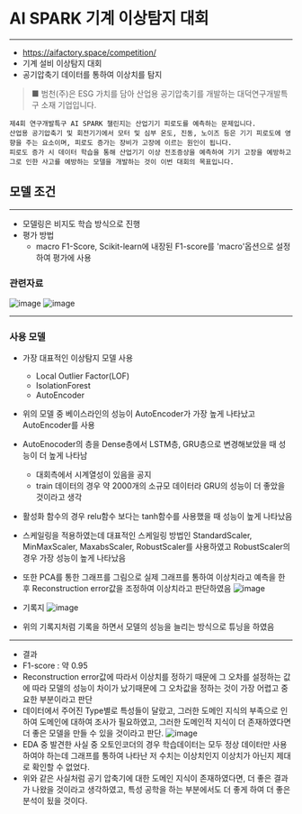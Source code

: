 # AI SPARK 기계 이상탐지 대회
- - -
- https://aifactory.space/competition/
- 기계 설비 이상탐지 대회
- 공기압축기 데이터를 통하여 이상치를 탐지
 
> ■ 범천(주)은 ESG 가치를 담아 산업용 공기압축기를 개발하는 대덕연구개발특구 소재 기업입니다.

    제4회 연구개발특구 AI SPARK 챌린지는 산업기기 피로도를 예측하는 문제입니다.
    산업용 공기압축기 및 회전기기에서 모터 및 심부 온도, 진동, 노이즈 등은 기기 피로도에 영향을 주는 요소이며, 피로도 증가는 장비가 고장에 이르는 원인이 됩니다.
    피로도 증가 시 데이터 학습을 통해 산업기기 이상 전조증상을 예측하여 기기 고장을 예방하고 그로 인한 사고를 예방하는 모델을 개발하는 것이 이번 대회의 목표입니다.
    
## 모델 조건
- - -
- 모델링은 비지도 학습 방식으로 진행
- 평가 방법
  - macro F1-Score, Scikit-learn에 내장된 F1-score를 'macro'옵션으로 설정하여 평가에 사용
  
### 관련자료
![image](https://user-images.githubusercontent.com/110336043/234737743-3a6bfac3-062b-46df-9bb9-4c0f34dd6b53.png)
![image](https://user-images.githubusercontent.com/110336043/234737827-49653a7e-e8e2-4cf7-824a-171102e033d4.png)

- - -
### 사용 모델
- 가장 대표적인 이상탐지 모델 사용
  - Local Outlier Factor(LOF)
  - IsolationForest
  - AutoEncoder
  
- 위의 모델 중 베이스라인의 성능이 AutoEncoder가 가장 높게 나타났고 AutoEncoder를 사용
- AutoEnocoder의 층을 Dense층에서 LSTM층, GRU층으로 변경해보았을 때 성능이 더 높게 나타남
  - 대회측에서 시계열성이 있음을 공지
  - train 데이터의 경우 약 2000개의 소규모 데이터라 GRU의 성능이 더 좋았을 것이라고 생각
- 활성화 함수의 경우 relu함수 보다는 tanh함수를 사용했을 때 성능이 높게 나타났음
- 스케일링을 적용하였는데 대표적인 스케일링 방법인 StandardScaler, MinMaxScaler, MaxabsScaler, RobustScaler를 사용하였고 RobustScaler의 경우 가장 성능이 높게 나타났음
- 또한 PCA를 통한 그래프를 그림으로 실제 그래프를 통하여 이상치라고 예측을 한 후 Reconstruction error값을 조정하여 이상치라고 판단하였음
![image](https://user-images.githubusercontent.com/110336043/234739856-fea06d19-e29d-4f62-9265-9dbe94dc3ecc.png)

- 기록지
![image](https://user-images.githubusercontent.com/110336043/234740185-3d153406-2b78-4a26-a4b8-d841a9b5dd41.png)
- 위의 기록지처럼 기록을 하면서 모델의 성능을 늘리는 방식으로 튜닝을 하였음
- - -
- 결과
- F1-score : 약 0.95
- Reconstruction error값에 따라서 이상치를 정하기 때문에 그 오차를 설정하는 값에 따라 모델의 성능이 차이가 났기때문에 그 오차값을 정하는 것이 가장 어렵고 중요한 부분이라고 판단
- 데이터에서 주어진 Type별로 특성들이 달랐고, 그러한 도메인 지식의 부족으로 인하여 도메인에 대하여 조사가 필요하였고, 그러한 도메인적 지식이 더 존재하였다면 더 좋은 모델을 만들 수 있을 것이라고 판단.
![image](https://user-images.githubusercontent.com/110336043/234740843-299f0698-9909-4add-b03a-fa3f881bc712.png)
- EDA 중 발견한 사실 중 오토인코더의 경우 학습데이터는 모두 정상 데이터만 사용하여야 하는데 그래프를 통하여 나타난 저 수치는 이상치인지 이상치가 아닌지 제대로 확인할 수 없었다.
- 위와 같은 사실처럼 공기 압축기에 대한 도메인 지식이 존재하였다면, 더 좋은 결과가 나왔을 것이라고 생각하였고, 특성 공학을 하는 부분에서도 더 좋게 하여 더 좋은 분석이 됬을 것이다.

